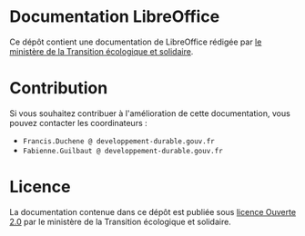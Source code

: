 # Documentation LibreOffice

Ce dépôt contient une documentation de LibreOffice rédigée par [le
ministère de la Transition écologique et
solidaire](https://www.ecologique-solidaire.gouv.fr/).

# Contribution

Si vous souhaitez contribuer à l'amélioration de cette documentation,
vous pouvez contacter les coordinateurs :

- `Francis.Duchene @ developpement-durable.gouv.fr`
- `Fabienne.Guilbaut @ developpement-durable.gouv.fr`

# Licence

La documentation contenue dans ce dépôt est publiée sous [licence
Ouverte 2.0](LICENSE) par le ministère de la Transition écologique et
solidaire.
